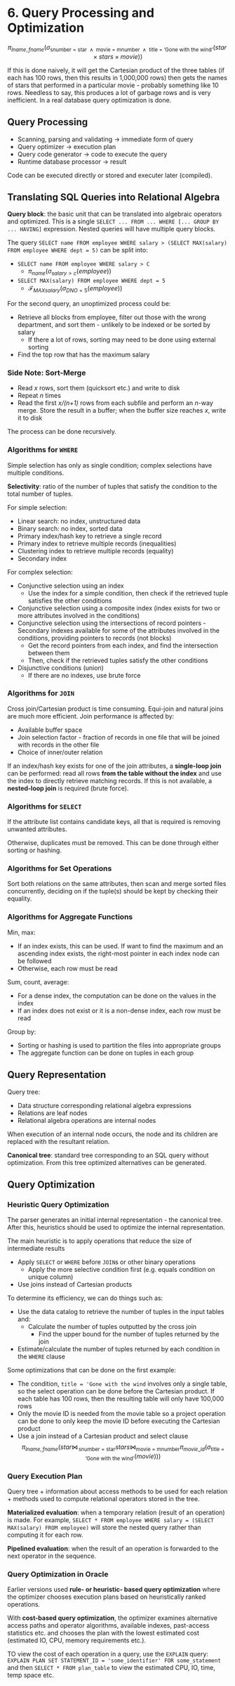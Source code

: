 # 6. Query Processing and Optimization

$$
\pi_{lname, fname}(\sigma_{\text{snumber = star } \land \text{ movie = mnumber } \land \text{ title = 'Gone with the wind'}}(star \times stars \times movie))
$$

If this is done naively, it will get the Cartesian product of the three tables (if each has 100 rows, then this results in 1,000,000 rows) then gets the names of stars that performed in a particular movie - probably something like 10 rows. Needless to say, this produces a lot of garbage rows and is very inefficient. In a real database query optimization is done.

## Query Processing

- Scanning, parsing and validating -> immediate form of query
- Query optimizer -> execution plan
- Query code generator -> code to execute the query
- Runtime database processor -> result

Code can be executed directly or stored and executer later (compiled).

## Translating SQL Queries into Relational Algebra

**Query block**: the basic unit that can be translated into algebraic operators and optimized. This is a single `SELECT ... FROM ... WHERE [... GROUP BY ... HAVING]` expression. Nested queries will have multiple query blocks.

The query `SELECT name FROM employee WHERE salary > (SELECT MAX(salary) FROM employee WHERE dept = 5)` can be split into:

- `SELECT name FROM employee WHERE salary > C`
  - $\pi_{name}(\sigma_{salary > c}(employee))$
- `SELECT MAX(salary) FROM employee WHERE dept = 5`
  - $\mathcal{F}_{MAX salary}(\sigma_{DNO=5}(employee))$

For the second query, an unoptimized process could be:

- Retrieve all blocks from employee, filter out those with the wrong department, and sort them - unlikely to be indexed or be sorted by salary
  - If there a lot of rows, sorting may need to be done using external sorting
- Find the top row that has the maximum salary

### Side Note: Sort-Merge

- Read *x* rows, sort them (quicksort etc.) and write to disk
- Repeat *n* times
- Read the first *x/(n+1)* rows from each subfile and perform an *n*-way merge. Store the result in a buffer; when the buffer size reaches *x*, write it to disk

The process can be done recursively.

### Algorithms for `WHERE`

Simple selection has only as single condition; complex selections have multiple conditions.

**Selectivity**: ratio of the number of tuples that satisfy the condition to the total number of tuples.

For simple selection:

- Linear search: no index, unstructured data
- Binary search: no index, sorted data
- Primary index/hash key to retrieve a single record
- Primary index to retrieve multiple records (inequalities)
- Clustering index to retrieve multiple records (equality)
- Secondary index

For complex selection:

- Conjunctive selection using an index
  - Use the index for a simple condition, then check if the retrieved tuple satisfies the other conditions
- Conjunctive selection using a composite index (index exists for two or more attributes involved in the conditions)
- Conjunctive selection using the intersections of record pointers
  -Secondary indexes available for some of the attributes involved in the conditions, providing pointers to records (not blocks)
  - Get the record pointers from each index, and find the intersection between them
  - Then, check if  the retrieved tuples satisfy the other conditions
- Disjunctive conditions (union)
  - If there are no indexes, use brute force

### Algorithms for `JOIN`

Cross join/Cartesian product is time consuming. Equi-join and natural joins are much more efficient. Join performance is affected by:

- Available buffer space
- Join selection factor - fraction of records in one file that will be joined with records in the other file
- Choice of inner/outer relation

If an index/hash key exists for one of the join attributes, a **single-loop join** can be performed: read all rows **from the table without the index** and use the index to directly retrieve matching records. If this is not available, a **nested-loop join** is required (brute force).

### Algorithms for `SELECT`

If the attribute list contains candidate keys, all that is required is removing unwanted attributes.

Otherwise, duplicates must be removed. This can be done through either sorting or hashing.

### Algorithms for Set Operations

Sort both relations on the same attributes, then scan and merge sorted files concurrently, deciding on if the tuple(s) should be kept by checking their equality.

### Algorithms for Aggregate Functions

Min, max:

- If an index exists, this can be used. If want to find the maximum and an ascending index exists, the right-most pointer in each index node can be followed
- Otherwise, each row must be read

Sum, count, average:

- For a dense index, the computation can be done on the values in the index
- If an index does not exist or it is a non-dense index, each row must be read

Group by:

- Sorting or hashing is used to partition the files into appropriate groups
- The aggregate function can be done on tuples in each group

## Query Representation

Query tree:

- Data structure corresponding relational algebra expressions
- Relations are leaf nodes
- Relational algebra operations are internal nodes

When execution of an internal node occurs, the node and its children are replaced with the resultant relation.

**Canonical tree**: standard tree corresponding to an SQL query without optimization. From this tree optimized alternatives can be generated.

## Query Optimization

### Heuristic Query Optimization

The parser generates an initial internal representation - the canonical tree. After this, heuristics should be used to optimize the internal representation.

The main heuristic is to apply operations that reduce the size of intermediate results

- Apply `SELECT` or `WHERE` before `JOIN`s or other binary operations
  - Apply the more selective condition first (e.g. equals condition on unique column)
- Use joins instead of Cartesian products

To determine its efficiency, we can do things such as:

- Use the data catalog to retrieve the number of tuples in the input tables and:
  - Calculate the number of tuples outputted by the cross join
    - Find the upper bound for the number of tuples returned by the join
- Estimate/calculate the number of tuples returned by each condition in the `WHERE` clause

Some optimizations that can be done on the first example:

- The condition, `title = 'Gone with the wind` involves only a single table, so the select operation can be done before the Cartesian product. If each table has 100 rows, then the resulting table will only have 100,000 rows
- Only the movie ID is needed from the movie table so a project operation can be done to only keep the movie ID before executing the Cartesian product
- Use a join instead of a Cartesian product and select clause
$$
\pi_{lname, fname}(star \Join_{\,\text{snumber = star}} stars \Join_{\text{movie = mnumber}} \pi_{movie\_id}(\sigma_{\text{title = 'Gone with the wind'}}(movie)))
$$

### Query Execution Plan

Query tree + information about access methods to be used for each relation + methods used to compute relational operators stored in the tree.

**Materialized evaluation**: when a temporary relation (result of an operation) is made. For example, `SELECT * FROM employee WHERE salary = (SELECT MAX(salary) FROM employee)` will store the nested query rather than computing it for each row.

**Pipelined evaluation**: when the result of an operation is forwarded to the next operator in the sequence.

### Query Optimization in Oracle

Earlier versions used **rule- or heuristic- based query optimization** where the optimizer chooses execution plans based on heuristically ranked operations.

With **cost-based query optimization**, the optimizer examines alternative access paths and operator algorithms, available indexes, past-access statistics etc. and chooses the plan with the lowest estimated cost (estimated IO, CPU, memory requirements etc.).

TO view the cost of each operation in a query, use the `EXPLAIN` query: `EXPLAIN PLAN SET STATEMENT_ID = 'some_identifier' FOR some_statement` and then `SELECT * FROM plan_table` to view the estimated CPU, IO, time, temp space etc.

